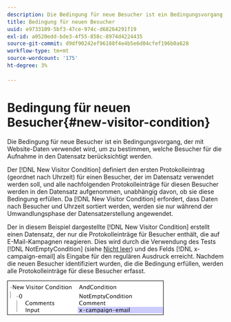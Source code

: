 ```yaml
---
description: Die Bedingung für neue Besucher ist ein Bedingungsvorgang, der mit Website-Daten verwendet wird, um zu bestimmen, welche Besucher für die Aufnahme in den Datensatz berücksichtigt werden.
title: Bedingung für neuen Besucher
uuid: e9733109-5bf3-47ce-974c-d68264291f19
exl-id: a0520edd-bde3-4f55-858c-8974d4224435
source-git-commit: d9df90242ef96188f4e4b5e6d04cfef196b0a628
workflow-type: tm+mt
source-wordcount: '175'
ht-degree: 3%

---
```


# Bedingung für neuen Besucher{#new-visitor-condition}

Die Bedingung für neue Besucher ist ein Bedingungsvorgang, der mit Website-Daten verwendet wird, um zu bestimmen, welche Besucher für die Aufnahme in den Datensatz berücksichtigt werden.

Der [!DNL New Visitor Condition] definiert den ersten Protokolleintrag (geordnet nach Uhrzeit) für einen Besucher, der im Datensatz verwendet werden soll, und alle nachfolgenden Protokolleinträge für diesen Besucher werden in den Datensatz aufgenommen, unabhängig davon, ob sie diese Bedingung erfüllen. Da [!DNL New Visitor Condition] erfordert, dass Daten nach Besucher und Uhrzeit sortiert werden, werden sie nur während der Umwandlungsphase der Datensatzerstellung angewendet.

Der in diesem Beispiel dargestellte [!DNL New Visitor Condition] erstellt einen Datensatz, der nur die Protokolleinträge für Besucher enthält, die auf E-Mail-Kampagnen reagieren. Dies wird durch die Verwendung des Tests [!DNL NotEmptyCondition] (siehe [Nicht leer](../../../../home/c-dataset-const-proc/c-conditions/c-test-ops/c-test-op-con.md#section-1decb9d887894073a1b6b3d985729ac8)) und des Felds [!DNL x-campaign-email] als Eingabe für den regulären Ausdruck erreicht. Nachdem die neuen Besucher identifiziert wurden, die die Bedingung erfüllen, werden alle Protokolleinträge für diese Besucher erfasst.

![](assets/cfg_Transformation_NewVisitorCondition.png)

